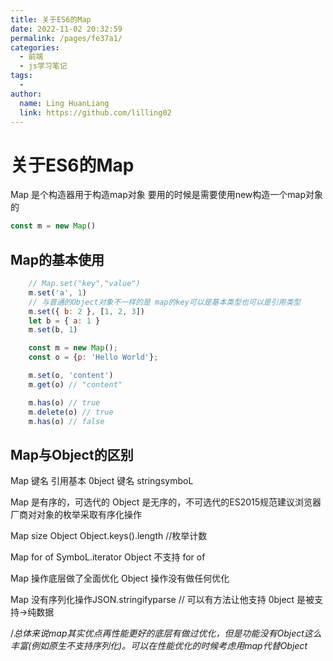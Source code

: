 ```yaml
---
title: 关于ES6的Map
date: 2022-11-02 20:32:59
permalink: /pages/fe37a1/
categories:
  - 前端
  - js学习笔记
tags:
  - 
author: 
  name: Ling HuanLiang
  link: https://github.com/lilling02
---
```


# 关于ES6的Map

Map 是个构造器用于构造map对象
要用的时候是需要使用new构造一个map对象的

```` js
const m = new Map()
````

## Map的基本使用

```` js
    // Map.set("key","value") 
    m.set('a', 1)
    // 与普通的Object对象不一样的是 map的key可以是基本类型也可以是引用类型
    m.set({ b: 2 }, [1, 2, 3])
    let b = { a: 1 }
    m.set(b, 1)

    const m = new Map();
    const o = {p: 'Hello World'};

    m.set(o, 'content')
    m.get(o) // "content"

    m.has(o) // true
    m.delete(o) // true
    m.has(o) // false
````

## Map与Object的区别

Map     键名    引用基本
0bject  键名    stringsymboL

Map     是有序的，可选代的
Object  是无序的，不可选代的ES2015规范建议浏览器厂商对对象的枚举采取有序化操作

Map     size
Object  Object.keys().length    //枚举计数

Map     for of  SymboL.iterator
Object  不支持  for of

Map     操作底层做了全面优化
Object  操作没有做任何优化

Map     没有序列化操作JSON.stringifyparse   // 可以有方法让他支持
0bject  是被支持->纯数据

/*总体来说map其实优点再性能更好的底层有做过优化，但是功能没有Object这么丰富(例如原生不支持序列化)。可以在性能优化的时候考虑用map代替Object*
